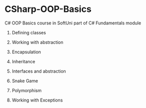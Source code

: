 # CSharp-OOP-Basics
C# OOP Basics course in SoftUni part of C# Fundamentals module

1. Defining classes

2. Working with abstraction

3. Encapsulation

4. Inheritance

5. Interfaces and abstraction

6. Snake Game

7. Polymorphism

8. Working with Exceptions
